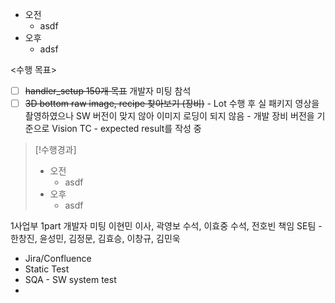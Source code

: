 - 오전
	- asdf
- 오후
	- adsf

<수행 목표>
- [ ] ~~handler_setup 150개 목표~~ 개발자 미팅 참석
- [ ] ~~3D bottom raw image, recipe 찾아보기 (장비)~~
      - Lot 수행 후 실 패키지 영상을 촬영하였으나 SW 버전이 맞지 않아 이미지 로딩이 되지 않음
      - 개발 장비 버전을 기준으로 Vision TC - expected result를 작성 중

>[!수행경과]
>- 오전
>	- asdf
>- 오후
>	- asdf

1사업부 1part 개발자 미팅
이현민 이사, 곽영보 수석, 이효중 수석, 전호빈 책임
SE팀 - 한창진, 윤성민, 김정문, 김효승, 이창규, 김민욱

- Jira/Confluence
- Static Test
- SQA - SW system test
- 